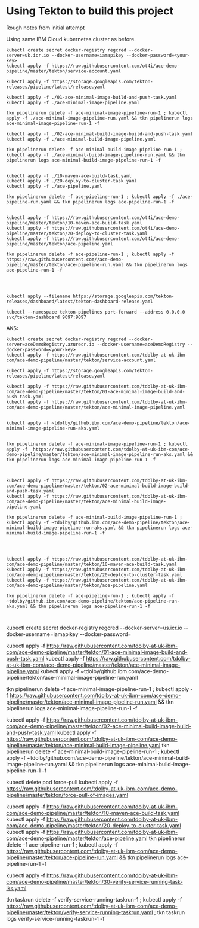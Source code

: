 # Using Tekton to build this project

Rough notes from initial attempt

Using same IBM Cloud kubernetes cluster as before.

```
kubectl create secret docker-registry regcred --docker-server=uk.icr.io --docker-username=iamapikey --docker-password=<your-key>
kubectl apply -f https://raw.githubusercontent.com/ot4i/ace-demo-pipeline/master/tekton/service-account.yaml

kubectl apply -f https://storage.googleapis.com/tekton-releases/pipeline/latest/release.yaml

kubectl apply -f ./01-ace-minimal-image-build-and-push-task.yaml
kubectl apply -f ./ace-minimal-image-pipeline.yaml

tkn pipelinerun delete -f ace-minimal-image-pipeline-run-1 ; kubectl apply -f ./ace-minimal-image-pipeline-run.yaml && tkn pipelinerun logs ace-minimal-image-pipeline-run-1 -f

kubectl apply -f ./02-ace-minimal-build-image-build-and-push-task.yaml
kubectl apply -f ./ace-minimal-build-image-pipeline.yaml

tkn pipelinerun delete -f ace-minimal-build-image-pipeline-run-1 ; kubectl apply -f ./ace-minimal-build-image-pipeline-run.yaml && tkn pipelinerun logs ace-minimal-build-image-pipeline-run-1 -f


kubectl apply -f ./10-maven-ace-build-task.yaml
kubectl apply -f ./20-deploy-to-cluster-task.yaml
kubectl apply -f ./ace-pipeline.yaml

tkn pipelinerun delete -f ace-pipeline-run-1 ; kubectl apply -f ./ace-pipeline-run.yaml && tkn pipelinerun logs ace-pipeline-run-1 -f


kubectl apply -f https://raw.githubusercontent.com/ot4i/ace-demo-pipeline/master/tekton/10-maven-ace-build-task.yaml
kubectl apply -f https://raw.githubusercontent.com/ot4i/ace-demo-pipeline/master/tekton/20-deploy-to-cluster-task.yaml
kubectl apply -f https://raw.githubusercontent.com/ot4i/ace-demo-pipeline/master/tekton/ace-pipeline.yaml

tkn pipelinerun delete -f ace-pipeline-run-1 ; kubectl apply -f https://raw.githubusercontent.com//ace-demo-pipeline/master/tekton/ace-pipeline-run.yaml && tkn pipelinerun logs ace-pipeline-run-1 -f




kubectl apply --filename https://storage.googleapis.com/tekton-releases/dashboard/latest/tekton-dashboard-release.yaml

kubectl --namespace tekton-pipelines port-forward --address 0.0.0.0 svc/tekton-dashboard 9097:9097

```

AKS:
```
kubectl create secret docker-registry regcred --docker-server=aceDemoRegistry.azurecr.io --docker-username=aceDemoRegistry --docker-password=<your-key>
kubectl apply -f https://raw.githubusercontent.com/tdolby-at-uk-ibm-com/ace-demo-pipeline/master/tekton/service-account.yaml

kubectl apply -f https://storage.googleapis.com/tekton-releases/pipeline/latest/release.yaml

kubectl apply -f https://raw.githubusercontent.com/tdolby-at-uk-ibm-com/ace-demo-pipeline/master/tekton/01-ace-minimal-image-build-and-push-task.yaml
kubectl apply -f https://raw.githubusercontent.com/tdolby-at-uk-ibm-com/ace-demo-pipeline/master/tekton/ace-minimal-image-pipeline.yaml


kubectl apply -f ~tdolby/github.ibm.com/ace-demo-pipeline/tekton/ace-minimal-image-pipeline-run-aks.yaml


tkn pipelinerun delete -f ace-minimal-image-pipeline-run-1 ; kubectl apply -f  https://raw.githubusercontent.com/tdolby-at-uk-ibm-com/ace-demo-pipeline/master/tekton/ace-minimal-image-pipeline-run-aks.yaml && tkn pipelinerun logs ace-minimal-image-pipeline-run-1 -f



kubectl apply -f https://raw.githubusercontent.com/tdolby-at-uk-ibm-com/ace-demo-pipeline/master/tekton/02-ace-minimal-build-image-build-and-push-task.yaml
kubectl apply -f https://raw.githubusercontent.com/tdolby-at-uk-ibm-com/ace-demo-pipeline/master/tekton/ace-minimal-build-image-pipeline.yaml

tkn pipelinerun delete -f ace-minimal-build-image-pipeline-run-1 ; kubectl apply -f ~tdolby/github.ibm.com/ace-demo-pipeline/tekton/ace-minimal-build-image-pipeline-run-aks.yaml && tkn pipelinerun logs ace-minimal-build-image-pipeline-run-1 -f




kubectl apply -f https://raw.githubusercontent.com/tdolby-at-uk-ibm-com/ace-demo-pipeline/master/tekton/10-maven-ace-build-task.yaml
kubectl apply -f https://raw.githubusercontent.com/tdolby-at-uk-ibm-com/ace-demo-pipeline/master/tekton/20-deploy-to-cluster-task.yaml
kubectl apply -f https://raw.githubusercontent.com/tdolby-at-uk-ibm-com/ace-demo-pipeline/master/tekton/ace-pipeline.yaml

tkn pipelinerun delete -f ace-pipeline-run-1 ; kubectl apply -f ~tdolby/github.ibm.com/ace-demo-pipeline/tekton/ace-pipeline-run-aks.yaml && tkn pipelinerun logs ace-pipeline-run-1 -f



```

kubectl create secret docker-registry regcred --docker-server=us.icr.io --docker-username=iamapikey --docker-password=<your-key>

kubectl apply -f https://raw.githubusercontent.com/tdolby-at-uk-ibm-com/ace-demo-pipeline/master/tekton/01-ace-minimal-image-build-and-push-task.yaml
kubectl apply -f https://raw.githubusercontent.com/tdolby-at-uk-ibm-com/ace-demo-pipeline/master/tekton/ace-minimal-image-pipeline.yaml
kubectl apply -f ~tdolby/github.ibm.com/ace-demo-pipeline/tekton/ace-minimal-image-pipeline-run.yaml

tkn pipelinerun delete -f ace-minimal-image-pipeline-run-1 ; kubectl apply -f  https://raw.githubusercontent.com/tdolby-at-uk-ibm-com/ace-demo-pipeline/master/tekton/ace-minimal-image-pipeline-run.yaml && tkn pipelinerun logs ace-minimal-image-pipeline-run-1 -f

kubectl apply -f https://raw.githubusercontent.com/tdolby-at-uk-ibm-com/ace-demo-pipeline/master/tekton/02-ace-minimal-build-image-build-and-push-task.yaml
kubectl apply -f https://raw.githubusercontent.com/tdolby-at-uk-ibm-com/ace-demo-pipeline/master/tekton/ace-minimal-build-image-pipeline.yaml
tkn pipelinerun delete -f ace-minimal-build-image-pipeline-run-1 ; kubectl apply -f ~tdolby/github.com/ace-demo-pipeline/tekton/ace-minimal-build-image-pipeline-run.yaml && tkn pipelinerun logs ace-minimal-build-image-pipeline-run-1 -f

kubectl delete pod force-pull
kubectl apply -f https://raw.githubusercontent.com/tdolby-at-uk-ibm-com/ace-demo-pipeline/master/tekton/force-pull-of-images.yaml

kubectl apply -f https://raw.githubusercontent.com/tdolby-at-uk-ibm-com/ace-demo-pipeline/master/tekton/10-maven-ace-build-task.yaml
kubectl apply -f https://raw.githubusercontent.com/tdolby-at-uk-ibm-com/ace-demo-pipeline/master/tekton/20-deploy-to-cluster-task.yaml
kubectl apply -f https://raw.githubusercontent.com/tdolby-at-uk-ibm-com/ace-demo-pipeline/master/tekton/ace-pipeline.yaml
tkn pipelinerun delete -f ace-pipeline-run-1 ; kubectl apply -f https://raw.githubusercontent.com/tdolby-at-uk-ibm-com/ace-demo-pipeline/master/tekton/ace-pipeline-run.yaml && tkn pipelinerun logs ace-pipeline-run-1 -f


kubectl apply -f https://raw.githubusercontent.com/tdolby-at-uk-ibm-com/ace-demo-pipeline/master/tekton/30-verify-service-running-task-iks.yaml

tkn taskrun delete -f verify-service-running-taskrun-1 ; kubectl apply -f https://raw.githubusercontent.com/tdolby-at-uk-ibm-com/ace-demo-pipeline/master/tekton/verify-service-running-taskrun.yaml ; tkn taskrun logs verify-service-running-taskrun-1 -f
